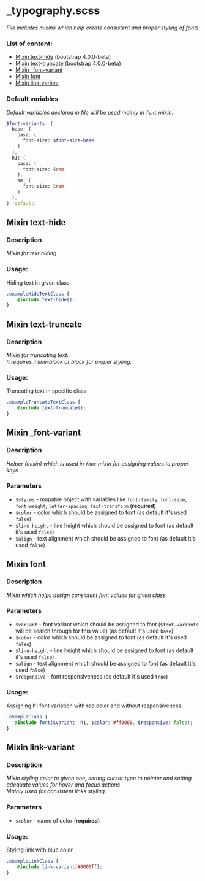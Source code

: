 # _typography.scss
_File includes mixins which help create consistent and proper styling of fonts_

### List of content:

- [Mixin text-hide](#mixin-text-hide) (bootstrap 4.0.0-beta)
- [Mixin text-truncate](#mixin-text-truncate) (bootstrap 4.0.0-beta)
- [Mixin _font-variant](#mixin-_font-variant)
- [Mixin font](#mixin-font)
- [Mixin link-variant](#mixin-link-variant)


### Default variables
_Default variables declared in file will be used mainly in ```font``` mixin._

```scss
$font-variants: (
  base: (
    base: (
      font-size: $font-size-base,
    )
  ),
  h1: (
    base: (
      font-size: 4rem,
    ),
    sm: (
      font-size: 2rem,
    )
  ),
) !default;
```

## Mixin text-hide

### Description
_Mixin for text hiding_

### Usage: 
Hiding text in given class

```scss
.exampleHideTextClass {
    @include text-hide();
}
```

## Mixin text-truncate

### Description
_Mixin for truncating text.<br />
It requires inline-block or block for proper styling._

### Usage: 
Truncating text in specific class

```scss
.exampleTruncateTextClass {
    @include text-truncate();
}
```

## Mixin _font-variant

### Description
_Helper (mixin) which is used in ```font``` mixin for assigning values to proper keys_

### Parameters
- `$styles` - mapable object with variables like ```font-family```, ```font-size```, ```font-weight```, ```letter-spacing```, ```text-transform``` (**required**)
- `$color` - color which should be assigned to font (as default it's used ```false```)
- `$line-height` - line height which should be assigned to font (as default it's used ```false```)
- `$align` - text alignment which should be assigned to font (as default it's used ```false```)


## Mixin font

### Description
_Mixin which helps assign consistent font values for given class_

### Parameters
- `$variant` - font variant which should be assigned to font (```$font-variants``` will be search through for this value) (as default it's used ```base```)
- `$color` - color which should be assigned to font (as default it's used ```false```)
- `$line-height` - line height which should be assigned to font (as default it's used ```false```)
- `$align` - text alignment which should be assigned to font (as default it's used ```false```)
- `$responsive` - font responsiveness (as default it's used ```true```)

### Usage: 
Assigning h1 font variation with red color and without responsiveness

```scss
.exampleClass {
   @include font($variant: h1, $color: #ff0000, $responsive: false);
}
```

## Mixin link-variant

### Description
_Mixin styling color to given one, setting cursor type to pointer and setting adequate values ​​for hover and focus actions<br />
Mainly used for consistent links styling._

### Parameters
- `$color` - name of color (**required**)

### Usage: 
Styling link with blue color

```scss
.exampleLinkClass {
    @include link-variant(#0000ff);
}
```